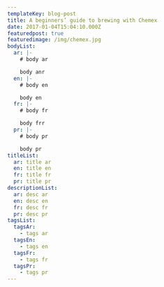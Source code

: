 ```yaml
---
templateKey: blog-post
title: A beginners’ guide to brewing with Chemex
date: 2017-01-04T15:04:10.000Z
featuredpost: true
featuredimage: /img/chemex.jpg
bodyList:
  ar: |-
    # body ar

    body anr
  en: |-
    # body en

    body en
  fr: |-
    # body fr

    body frr
  pr: |-
    # body pr

    body pr
titleList:
  ar: title ar
  en: title en
  fr: title fr
  pr: title pr
descriptionList:
  ar: desc ar
  en: desc en
  fr: desc fr
  pr: desc pr
tagsList:
  tagsAr:
    - tags ar
  tagsEn:
    - tags en
  tagsFr:
    - tags fr
  tagsPr:
    - tags pr
---
```

